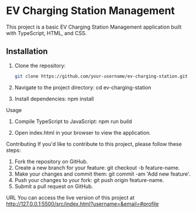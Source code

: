 # EV Charging Station Management

This project is a basic EV Charging Station Management application built with TypeScript, HTML, and CSS.

## Installation

1. Clone the repository:
   ```bash
   git clone https://github.com/your-username/ev-charging-station.git

2. Navigate to the project directory:
   cd ev-charging-station

3. Install dependencies:
   npm install

Usage
1. Compile TypeScript to JavaScript:
 npm run build

2. Open index.html in your browser to view the application.

Contributing
If you'd like to contribute to this project, please follow these steps:

1. Fork the repository on GitHub.
2. Create a new branch for your feature: git checkout -b feature-name.
3. Make your changes and commit them: git commit -am 'Add new feature'.
4. Push your changes to your fork: git push origin feature-name.
5. Submit a pull request on GitHub.

URL 
You can access the live version of this project at http://127.0.0.1:5500/src/index.html?username=&email=#profile
